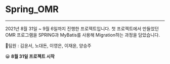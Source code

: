 # Spring_OMR
-------------
2021년 8월 31일 ~ 9월 6일까지 진행한 프로젝트입니다.
첫 프로젝트에서 만들었던 OMR 프로그램을 SPRING과 MyBatis를 사용해
Migration하는 과정을 담았습니다.

🎃팀원 : 김윤서, 노대돈, 이영은, 이재윤, 양승주

😀 **8월 31일 프로젝트 시작**
